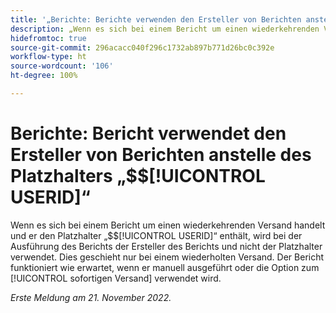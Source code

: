 ```yaml
---
title: '„Berichte: Berichte verwenden den Ersteller von Berichten anstelle des Platzhalters $$USERID“'
description: „Wenn es sich bei einem Bericht um einen wiederkehrenden Versand handelt und er den Platzhalter $$USERID enthält, wird bei der Ausführung des Berichts der Ersteller des Berichts und nicht der Platzhalter verwendet. Dies geschieht nur bei einem wiederholten Versand. Der Bericht funktioniert wie erwartet, wenn er manuell ausgeführt oder die Option zum sofortigen Versand verwendet wird.“
hidefromtoc: true
source-git-commit: 296acacc040f296c1732ab897b771d26bc0c392e
workflow-type: ht
source-wordcount: '106'
ht-degree: 100%

---
```



# Berichte: Bericht verwendet den Ersteller von Berichten anstelle des Platzhalters „$$[!UICONTROL USERID]“

Wenn es sich bei einem Bericht um einen wiederkehrenden Versand handelt und er den Platzhalter „$$[!UICONTROL USERID]“ enthält, wird bei der Ausführung des Berichts der Ersteller des Berichts und nicht der Platzhalter verwendet. Dies geschieht nur bei einem wiederholten Versand. Der Bericht funktioniert wie erwartet, wenn er manuell ausgeführt oder die Option zum [!UICONTROL sofortigen Versand] verwendet wird.

_Erste Meldung am 21. November 2022._


